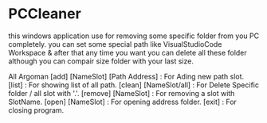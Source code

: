 # PCCleaner

this windows application use for removing some specific folder from you PC completely.
you can set some special path like VisualStudioCode Workspace & after that any time you want
you can delete all these folder
although you can compair size folder with your last size.

All Argoman
[add] [NameSlot] [Path Address] : For Ading new path slot.
[list] : For showing list of all path.
[clean] [NameSlot/all] : For Delete Specific folder / all slot with '.'.
[remove] [NameSlot] : For removing a slot with SlotName.
[open] [NameSlot] : For opening address folder.
[exit] : For closing program.
